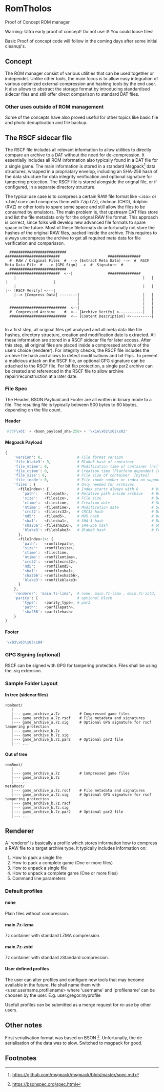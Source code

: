 # RomTholos
Proof of Concept ROM manager

Warning: Ultra early proof of concept! Do not use it! You could loose files!

Basic Proof of concept code will follow in the coming days after some initial cleanup's.

## Concept
The ROM manager consist of various utilities that can be used together or independet. Unlike other tools, the main focus is to allow easy integration of various optimized external compression and hashing tools by the end user. It also allows to abstract the storage format by introducing standardised sidecar files and still offer direct comparison to standard DAT files.

### Other uses outside of ROM management
Some of the concepts have also proved useful for other topics like basic file and photo deduplication and file backup.

## The RSCF sidecar file
The RSCF file includes all relevant information to allow utilities to directly compare an archive to a DAT without the need for de-compression. It essentially includes all ROM information also typically found in a DAT file for a single game. The main information is stored in a standard Msgpack[^msgpackspec] data structures, wrapped in a propriatary envelop, including an SHA-256 hash of the data structure for data integrity verification and optional signature for tampering protection. The RSCF file is stored alongside the orignal file, or if configured, in a separate directory structure.

The typical use case is to compress a certain RAW file format like <.iso> or <.bin/.cue> and compress them with 7zip (7z), chdman (CHD), dolphin (RVZ) or other tools to spare some space and still allow the files to be consumed by emulators. The main problem is, that upstream DAT files store and list the file metadata only for the orignal RAW file format. This approach is correct, since folks will develop new advanced file formats to spare space in the future. Most of these fileformats do unfortunatly not store the hashes of the original RAW files, packed inside the archive. This requires to always uncompress the archive to get all required meta data for file verification and comparisson.

```
  ##########################                               #########################                      ###############
  #  RAW / Original Files  #  --> [Extract Meta Data] -->  #  RSCF Meta Data File  #  --> [GPG Sign] -->  #  Signature  #
  ##########################                               #########################  <--|                ###############
    |                                                          |   |                     |                     |
    |                                                          |   |                     |-- [RSCF Verify] <---|
    |--> [Compress Data] --------|                             |   |
                                 |                             |   |
                                 |                             |   |
  ##########################  <--|                             |   |
  #  Compressed Archive    #  <-- [Archive Verify] <-----------|   |                   
  ##########################  <-- [Content Description] <----------|
  
```

In a first step, all original files get analysed and all meta data like file hashes, directory structure, creation and modification date is extracted. All these information are stored in a RSCF sidecar file for later access. After this step, all original files are placed inside a compressed archive of the users choice (renderer). For integrity checks, the RSCF file includes the archive file hash and allows to detect modifications and bit-flips. To prevent a malicious attack on the RSCF file, an optional GPG signature can be attached to the RSCF file. For bit flip protection, a single par2 archive can be created and referenced in the RSCF file to allow archive repair/reconstruction at a later date.

### File Spec
The Header, BSON Payload and Footer are all written in binary mode to a file. The resulting file is typically between 500 bytes to 60 kbytes, depending on the file count.

#### Header
```python
'RSCF\x01' + <bson_payload_sha-256> + '\x1e\x02\x02\x02'
```
#### Msgpack Payload
```python
{
    'version': 0,                # File format version                                  # mandatory
    'file_blake3': 0,            # Blake3 hash of container                             # mandatory
    'file_mtime': 0,             # Modification time of container [ns]                  # mandatory
    'file_ctime': 0,             # Creation time (Platform dependent [ns]               # optional
    'file_size': 0,              # File size of container  [bytes]                      # mandatory
    'file_inode': 0,             # File inode number or index on supported filesystems  # optional
    'files': {                   # Only needed for archives                             # optional
      <fileIndex>: {             # Index starts always with 0      # Used by:
        'path':   <filepath>,    # Relative path inside archive    # DAT, archive.org, SMDB
        'size':   <filesize>,    # File size                       # DAT, archive.org
        'ctime':  <filectime,    # Creation date                   # Some DOS games
        'mtime':  <filemtime>,   # Modification date               # Some DOS games
        'crc32':  <filecrc32>,   # CRC32 hash                      # DAT, archive.org 
        'md5':    <filemd5>,     # MD5 hash                        # DAT, archive.org
        'sha1':   <filesha1>,    # SHA-1 hash                      # DAT, archive.org
        'sha256': <filesha256>,  # SHA-256 hash                    # SMDB compatibility
        'blake3': <fileblake3>   # Blake3 hash                     # For speed and future use
      },
      <fileIndex+1>: {
        'path':   <romfilepath>,
        'size':   <romfilesize>,
        'ctime':  <filectime,
        'mtime':  <romfilemtime>,
        'crc32':  <romfilecrc32>,
        'md5':    <romfilemd5>,
        'sha1':   <romfilesha1>,
        'sha256': <romfilesha256>,
        'blake3': <romfileblake3>
      }
    },
    'renderer': 'main.7z-lzma',  # none, main.7z-lzma , main.7z-zstd, ...
    'parity': {                  # optional block
        'type':   <parity_type>, # par2
        'path':   <parfilepath>,
        'sha256': <parfilehash>
    }
}
```
#### Footer
```python
'\x03\x03\x03\x04'
```
### GPG Signing (optional)
RSCF can be signed with GPG for tampering protection. Files shall be using the .sig extension.

### Sample Folder Layout

#### In tree (sidecar files)
```
romRoot/
   |
   |--- game_archive_a.7z         # Compressed game files
   |--- game_archive_a.7z.rscf    # File metadata and signatures
   |--- game_archive_a.7z.sig     # Optional GPG signature for rscf tampering protection
   |--- game_archive_b.7z
   |--- game_archive_b.7z.sig
   |--- game_archive_b.7z.par2    # Optional par2 file
   |--- ...
```

#### Out of tree
```
romRoot/
   |
   |--- game_archive_a.7z         # Compressed game files
   |--- game_archive_b.7z
   |--- ...
metaRoot/
   |--- game_archive_a.7z.rscf    # File metadata and signatures
   |--- game_archive_a.7z.sig     # Optional GPG signature for rscf tampering protection
   |--- game_archive_b.7z.rscf
   |--- game_archive_b.7z.sig
   |--- game_archive_b.7z.par2    # Optional par2 file
   |--- ...

```

## Renderer
A 'renderer' is basically a profile which stores information how to compress a RAW file to a target archive type. It typically includes information on:
  1. How to pack a single file
  2. How to pack a complete game (One or more files)
  3. How to unpack a single file
  4. How to unpack a complete game (One or more files)
  5. Command line parameters

### Default profiles
#### none
Plain files without compression.

#### main.7z-lzma
7z container with standard LZMA compression.

#### main.7z-zstd
7z container with standard zStandard compression.

#### User defined profiles
The user can alter profiles and configure new tools that may become available in the future. He shall name them with <user.username.profilename> where 'username' and 'profilename' can be choosen by the user. E.g. user.gregor.myprofile

Usefull profiles can be submitted as a merge request for re-use by other users.

## Other notes
First serialisation format was based on BSON [^bsonspec]. Unfortunatly, the de-serialisation of the data was to slow. Switched to msgpack for good.

## Footnotes
[^bsonspec]: https://bsonspec.org/spec.html
[^msgpackspec]: https://github.com/msgpack/msgpack/blob/master/spec.md

